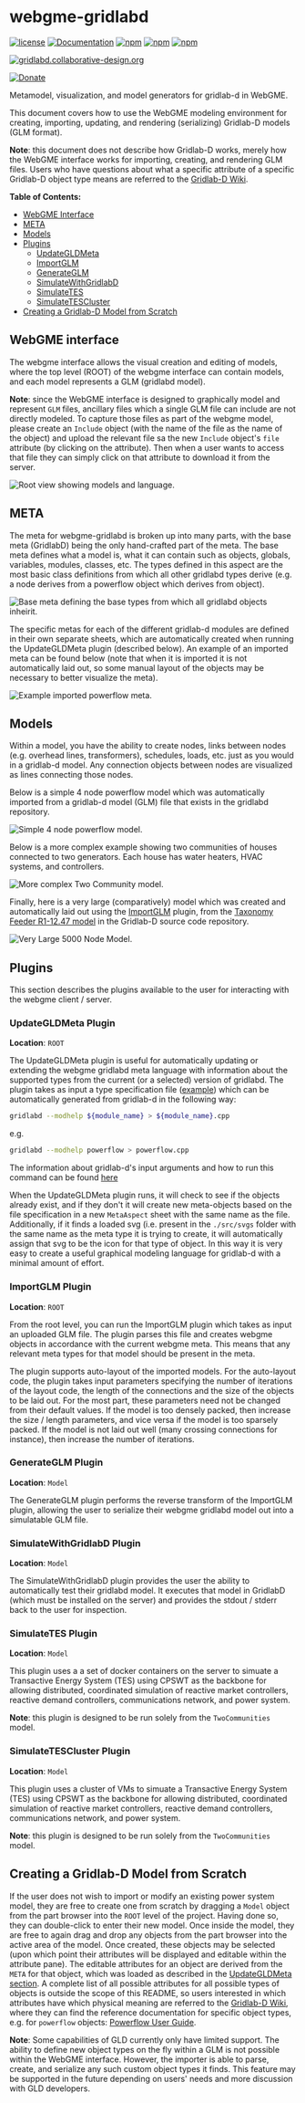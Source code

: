 # webgme-gridlabd

[![license](https://img.shields.io/github/license/mashape/apistatus.svg?maxAge=2592000)](https://opensource.org/licenses/MIT)
[![Documentation](https://img.shields.io/badge/documentation-wiki-blue.svg?style=flat-square)](https://github.com/finger563/webgme-gridlabd/wiki)
[![npm](https://img.shields.io/npm/v/webgme-gridlabd.svg)](https://www.npmjs.com/package/webgme-gridlabd)
[![npm](https://img.shields.io/npm/dm/webgme-gridlabd.svg)](https://www.npmjs.com/package/webgme-gridlabd)
[![npm](https://img.shields.io/npm/dt/webgme-gridlabd.svg)](https://www.npmjs.com/package/webgme-gridlabd)

[![gridlabd.collaborative-design.org](https://img.shields.io/website-up-down-green-red/https/tes.collaborative-design.org/profile/login.svg?label=tes.collaborative-design.org)](https://tes.collaborative-design.org)

[![Donate](https://img.shields.io/badge/Donate-PayPal-green.svg)](https://paypal.me/finger563)

Metamodel, visualization, and model generators for gridlab-d in
WebGME.

This document covers how to use the WebGME modeling environment for
creating, importing, updating, and rendering (serializing) Gridlab-D
models (GLM format).

**Note**: this document does not describe how Gridlab-D works, merely
how the WebGME interface works for importing, creating, and rendering
GLM files. Users who have questions about what a specific attribute of
a specific Gridlab-D object type means are referred to the
[Gridlab-D Wiki](http://gridlab-d.sourceforge.net/wiki/index.php/Main_Page).

**Table of Contents:**
- [WebGME Interface](#webgme-interface)
- [META](#meta)
- [Models](#models)
- [Plugins](#plugins)
  - [UpdateGLDMeta](#updategldmeta-plugin)
  - [ImportGLM](#importglm-plugin)
  - [GenerateGLM](#generateglm-plugin)
  - [SimulateWithGridlabD](#simulatewithgridlabd-plugin)
  - [SimulateTES](#simulatetes-plugin)
  - [SimulateTESCluster](#simulatetescluster-plugin)
- [Creating a Gridlab-D Model from Scratch](#creating-a-gridlab-d-model-from-scratch)

## WebGME interface

The webgme interface allows the visual creation and editing of models,
where the top level (ROOT) of the webgme interface can contain models,
and each model represents a GLM (gridlabd model).

**Note**: since the WebGME interface is designed to graphically model
  and represent `GLM` files, ancillary files which a single GLM file
  can include are not directly modeled. To capture those files as part
  of the webgme model, please create an `Include` object (with the
  name of the file as the name of the object) and upload the relevant
  file sa the new `Include` object's `file` attribute (by clicking on
  the attribute). Then when a user wants to access that file they can
  simply click on that attribute to download it from the server.

![Root view showing models and language.](./images/models.png)

## META

The meta for webgme-gridlabd is broken up into many parts, with the
base meta (GridlabD) being the only hand-crafted part of the meta. The
base meta defines what a model is, what it can contain such as
objects, globals, variables, modules, classes, etc. The types defined
in this aspect are the most basic class definitions from which all
other gridlabd types derive (e.g. a node derives from a powerflow
object which derives from object).

![Base meta defining the base types from which all gridlabd objects inheirit.](./images/baseMeta.png)

The specific metas for each of the different gridlab-d modules are
defined in their own separate sheets, which are automatically created
when running the UpdateGLDMeta plugin (described below). An example of
an imported meta can be found below (note that when it is imported it
is not automatically laid out, so some manual layout of the objects
may be necessary to better visualize the meta).

![Example imported powerflow meta.](./images/powerflowMeta.png)

## Models

Within a model, you have the ability to create nodes, links between
nodes (e.g. overhead lines, transformers), schedules, loads, etc. just
as you would in a gridlab-d model. Any connection objects between
nodes are visualized as lines connecting those nodes.

Below is a simple 4 node powerflow model which was automatically
imported from a gridlab-d model (GLM) file that exists in the gridlabd
repository.

![Simple 4 node powerflow model.](./images/simpleModel.png)

Below is a more complex example showing two communities of houses
connected to two generators. Each house has water heaters, HVAC
systems, and controllers.

![More complex Two Community model.](./images/complexModel.png)

Finally, here is a very large (comparatively) model which was created 
and automatically laid out using the [ImportGLM](#importglm-plugin) 
plugin, from the [Taxonomy Feeder R1-12.47 model](https://sourceforge.net/p/gridlab-d/code/HEAD/tree/trunk/models/taxonomy_feeder_R1-12.47-1.glm) in the Gridlab-D source code repository.

![Very Large 5000 Node Model.](./images/VeryLargeModel.png)

## Plugins

This section describes the plugins available to the user for
interacting with the webgme client / server.

### UpdateGLDMeta Plugin

**Location**: `ROOT`

The UpdateGLDMeta plugin is useful for automatically updating or
extending the webgme gridlabd meta language with information about the
supported types from the current (or a selected) version of
gridlabd. The plugin takes as input a type specification file
([example](./gld_schema/powerflow.cpp)) which can be automatically
generated from gridlab-d in the following way:

``` bash
gridlabd --modhelp ${module_name} > ${module_name}.cpp
```

e.g.

``` bash
gridlabd --modhelp powerflow > powerflow.cpp
```

The information about gridlab-d's input arguments and how to run this
command can be found
[here](http://gridlab-d.sourceforge.net/wiki/index.php/Command_options)

When the UpdateGLDMeta plugin runs, it will check to see if the
objects already exist, and if they don't it will create new
meta-objects based on the file specification in a new `MetaAspect`
sheet with the same name as the file. Additionally, if it finds a
loaded svg (i.e. present in the `./src/svgs` folder with the same name
as the meta type it is trying to create, it will automatically assign
that svg to be the icon for that type of object. In this way it is
very easy to create a useful graphical modeling language for gridlab-d
with a minimal amount of effort.

### ImportGLM Plugin

**Location**: `ROOT`

From the root level, you can run the ImportGLM plugin which takes as
input an uploaded GLM file. The plugin parses this file and creates
webgme objects in accordance with the current webgme meta. This means
that any relevant meta types for that model should be present in the
meta.

The plugin supports auto-layout of the imported models. For the
auto-layout code, the plugin takes input parameters specifying the
number of iterations of the layout code, the length of the connections
and the size of the objects to be laid out. For the most part, these
parameters need not be changed from their default values. If the model
is too densely packed, then increase the size / length parameters, and
vice versa if the model is too sparsely packed. If the model is not
laid out well (many crossing connections for instance), then increase
the number of iterations.

### GenerateGLM Plugin

**Location**: `Model`

The GenerateGLM plugin performs the reverse transform of the ImportGLM
plugin, allowing the user to serialize their webgme gridlabd model out
into a simulatable GLM file.

### SimulateWithGridlabD Plugin

**Location**: `Model`

The SimulateWithGridlabD plugin provides the user the ability to
automatically test their gridlabd model. It executes that model in
GridlabD (which must be installed on the server) and provides the
stdout / stderr back to the user for inspection.

### SimulateTES Plugin

**Location**: `Model`

This plugin uses a a set of docker containers on the server to simuate
a Transactive Energy System (TES) using CPSWT as the backbone for
allowing distributed, coordinated simulation of reactive market
controllers, reactive demand controllers, communications network, and
power system.

**Note**: this plugin is designed to be run solely from the
  `TwoCommunities` model.

### SimulateTESCluster Plugin

**Location**: `Model`

This plugin uses a cluster of VMs to simuate a Transactive Energy
System (TES) using CPSWT as the backbone for allowing distributed,
coordinated simulation of reactive market controllers, reactive demand
controllers, communications network, and power system.

**Note**: this plugin is designed to be run solely from the
  `TwoCommunities` model.

## Creating a Gridlab-D Model from Scratch

If the user does not wish to import or modify an existing power system
model, they are free to create one from scratch by dragging a `Model`
object from the part browser into the `ROOT` level of the
project. Having done so, they can double-click to enter their new
model. Once inside the model, they are free to again drag and drop any
objects from the part browser into the active area of the model. Once
created, these objects may be selected (upon which point their
attributes will be displayed and editable within the attribute
pane). The editable attributes for an object are derived from the
`META` for that object, which was loaded as described in the
[UpdateGLDMeta section](#updategldmeta-plugin). A complete list of all
possible attributes for all possible types of objects is outside the
scope of this README, so users interested in which attributes have
which physical meaning are referred to the
[Gridlab-D Wiki](http://gridlab-d.sourceforge.net/wiki/index.php/Main_Page),
where they can find the reference documentation for specific object
types, e.g. for `powerflow` objects:
[Powerflow User Guide](http://gridlab-d.sourceforge.net/wiki/index.php/Power_Flow_User_Guide).

**Note**: Some capabilities of GLD currently only have limited
  support. The ability to define new object types on the fly within a
  GLM is not possible within the WebGME interface. However, the
  importer is able to parse, create, and serialize any such custom
  object types it finds. This feature may be supported in the future
  depending on users' needs and more discussion with GLD developers.
